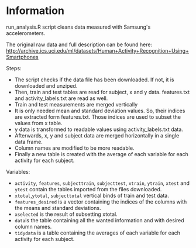 # Information

run_analysis.R script cleans data measured with Samsung's accelerometers.

The original raw data and full description can be found here: http://archive.ics.uci.edu/ml/datasets/Human+Activity+Recognition+Using+Smartphones

Steps: 
* The script checks if the data file has been downloaded. If not, it is downloaded and unziped.
* Then, train and test tables are read for subject, x and y data. features.txt and activity_labels.txt are read as well.
* Train and test measurements are merged vertically
* It is only needed mean and standard deviation values. So, their indices are extracted form features.txt. Those indices are used to subset the values from x table.
* y data is transformed to readable values using activity_labels.txt data.
* Afterwards, x, y and subject data are merged horizontally in a single data frame.
* Column names are modified to be more readable.
* Finally a new table is created with the average of each variable for each activity for each subject.

Variables: 
* `activity`, `features`, `subjecttrain`, `subjecttest`, `xtrain`, `ytrain`, `xtest` and `ytest` contain the tables imported from the files downloaded.
* `xtotal`,`ytotal`, `subjecttotal` vertical binds of train and test data.
* `features_desired` is a vector containing the indices of the columns with the means and standard deviations.
* `xselected` is the result of subsetting xtotal.
* `data`is the table containing all the wanted information and with desired column names.
* `tidydata` is a table containing the averages of each variable for each activity for each subject.


